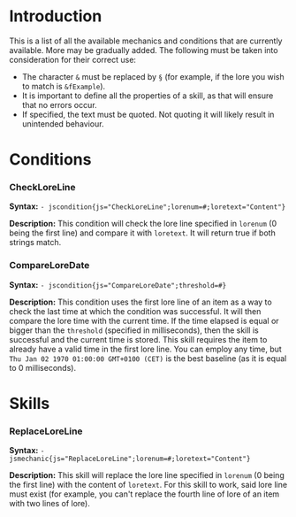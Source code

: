 # Introduction
This is a list of all the available mechanics and conditions that are currently available. More may be gradually added. The following must be taken into consideration for their correct use:
- The character `&` must be replaced by `§` (for example, if the lore you wish to match is `&fExample`).
- It is important to define all the properties of a skill, as that will ensure that no errors occur.
- If specified, the text must be quoted. Not quoting it will likely result in unintended behaviour.

# Conditions
### CheckLoreLine
**Syntax:** `- jscondition{js="CheckLoreLine";lorenum=#;loretext="Content"}`

**Description:** This condition will check the lore line specified in `lorenum` (0 being the first line) and compare it with `loretext`. It will return true if both strings match.

### CompareLoreDate
**Syntax:** `- jscondition{js="CompareLoreDate";threshold=#}`

**Description:** This condition uses the first lore line of an item as a way to check the last time at which the condition was successful. It will then compare the lore time with the current time. If the time elapsed is equal or bigger than the `threshold` (specified in milliseconds), then the skill is successful and the current time is stored. This skill requires the item to already have a valid time in the first lore line. You can employ any time, but `Thu Jan 02 1970 01:00:00 GMT+0100 (CET)` is the best baseline (as it is equal to 0 milliseconds).

# Skills
### ReplaceLoreLine
**Syntax:** `- jsmechanic{js="ReplaceLoreLine";lorenum=#;loretext="Content"}`

**Description:** This skill will replace the lore line specified in `lorenum` (0 being the first line) with the content of `loretext`. For this skill to work, said lore line must exist (for example, you can't replace the fourth line of lore of an item with two lines of lore).
